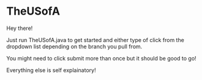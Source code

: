 # TheUSofA
Hey there!

Just run TheUSofA.java to get started and either type of click 
from the dropdown list depending on the branch you pull from.

You might need to click submit more than once but it should be good to go!

Everything else is self explainatory!
